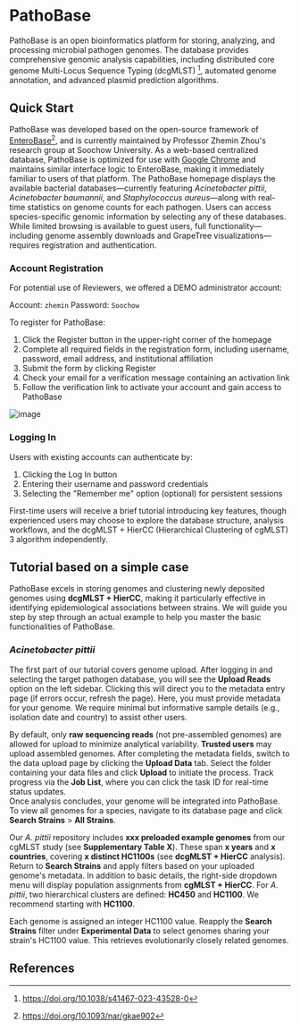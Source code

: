 # PathoBase
PathoBase is an open bioinformatics platform for storing, analyzing, and processing microbial pathogen genomes. The database provides comprehensive genomic analysis capabilities, including distributed core genome Multi-Locus Sequence Typing (dcgMLST) [^ref1], automated genome annotation, and advanced plasmid prediction algorithms.

## Quick Start
PathoBase was developed based on the open-source framework of [EnteroBase](https://enterobase.warwick.ac.uk/)[^ref2], and is currently maintained by Professor Zhemin Zhou's research group at Soochow University. As a web-based centralized database, PathoBase is optimized for use with [Google Chrome](https://www.google.com/chrome/) and maintains similar interface logic to EnteroBase, making it immediately familiar to users of that platform.
The PathoBase homepage displays the available bacterial databases—currently featuring *Acinetobacter pittii*, *Acinetobacter baumannii*, and *Staphylococcus aureus*—along with real-time statistics on genome counts for each pathogen. Users can access species-specific genomic information by selecting any of these databases. While limited browsing is available to guest users, full functionality—including genome assembly downloads and GrapeTree visualizations—requires registration and authentication.

### Account Registration

For potential use of Reviewers, we offered a DEMO administrator account:

Account: `zhemin`
Password: `Soochow`

To register for PathoBase:

1.	Click the Register button in the upper-right corner of the homepage
2.	Complete all required fields in the registration form, including username, password, email address, and institutional affiliation
3.	Submit the form by clicking Register
4.	Check your email for a verification message containing an activation link
5.	Follow the verification link to activate your account and gain access to PathoBase

![image](https://github.com/user-attachments/assets/d28e4bf3-50a0-4b5b-a637-40bce7ecba2f)

 
### Logging In
Users with existing accounts can authenticate by:

1.	Clicking the Log In button
2.	Entering their username and password credentials
3.	Selecting the "Remember me" option (optional) for persistent sessions

First-time users will receive a brief tutorial introducing key features, though experienced users may choose to explore the database structure, analysis workflows, and the dcgMLST + HierCC (Hierarchical Clustering of cgMLST) 3 algorithm independently.


## Tutorial based on a simple case
PathoBase excels in storing genomes and clustering newly deposited genomes using **dcgMLST + HierCC**, making it particularly effective in identifying epidemiological associations between strains. We will guide you step by step through an actual example to help you master the basic functionalities of PathoBase.

### *Acinetobacter pittii*

The first part of our tutorial covers genome upload. After logging in and selecting the target pathogen database, you will see the **Upload Reads** option on the left sidebar. Clicking this will direct you to the metadata entry page (if errors occur, refresh the page). Here, you must provide metadata for your genome. We require minimal but informative sample details (e.g., isolation date and country) to assist other users.  

By default, only **raw sequencing reads** (not pre-assembled genomes) are allowed for upload to minimize analytical variability. **Trusted users** may upload assembled genomes. After completing the metadata fields, switch to the data upload page by clicking the **Upload Data** tab. Select the folder containing your data files and click **Upload** to initiate the process. Track progress via the **Job List**, where you can click the task ID for real-time status updates.  
Once analysis concludes, your genome will be integrated into PathoBase. To view all genomes for a species, navigate to its database page and click **Search Strains** > **All Strains**.  

Our *A. pittii* repository includes **xxx preloaded example genomes** from our cgMLST study (see **Supplementary Table X**). These span **x years** and **x countries**, covering **x distinct HC1100s** (see **dcgMLST + HierCC** analysis).  
Return to **Search Strains** and apply filters based on your uploaded genome's metadata. In addition to basic details, the right-side dropdown menu will display population assignments from **cgMLST + HierCC**. For *A. pittii*, two hierarchical clusters are defined: **HC450** and **HC1100**. We recommend starting with **HC1100**.  

Each genome is assigned an integer HC1100 value. Reapply the **Search Strains** filter under **Experimental Data** to select genomes sharing your strain's HC1100 value. This retrieves evolutionarily closely related genomes.  


###



## References
[^ref1]: https://doi.org/10.1038/s41467-023-43528-0
[^ref2]: https://doi.org/10.1093/nar/gkae902
[^ref3]: https://doi.org/10.1093/bioinformatics/btab234
